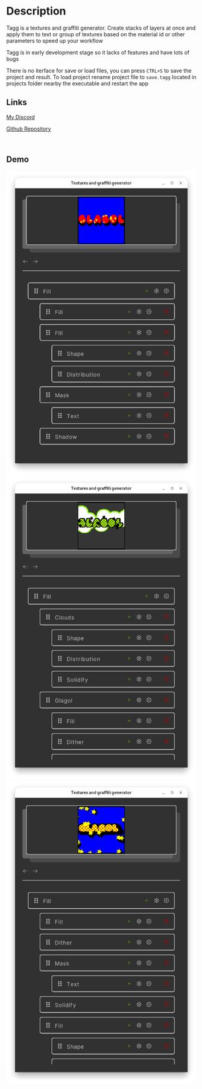 # Description

Tagg is a textures and graffiti generator. Create stacks of layers at once and apply them to text or group of textures based on the material id or other parameters to speed up your workflow

Tagg is in early development stage so it lacks of features and have lots of bugs

There is no iterface for save or load files, you can press `CTRL+S`​ to save the project and result. To load project rename project file to `save.tagg`​ located in projects folder nearby the executable and restart the app

## Links

[My Discord](https://discord.gg/duDwM6PjGk)

[Github Repository](https://github.com/Teslotik/tagg)

‍
## Demo
![](./Docs/Screenshots/screenshot1.png)
![](./Docs/Screenshots/screenshot2.png)
![](./Docs/Screenshots/screenshot3.png)